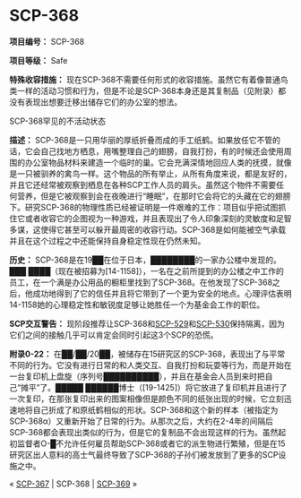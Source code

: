 # SCP-368
                        


**项目编号：** SCP-368

**项目等级：** Safe

**特殊收容措施：** 现在SCP-368不需要任何形式的收容措施。虽然它有着像普通鸟类一样的活动习惯和行为，但是不论是SCP-368本身还是其复制品（见附录）都没有表现出想要迁移出储存它们的办公室的想法。



SCP-368罕见的不活动状态



**描述：** SCP-368是一只用华丽的厚纸折叠而成的手工纸鹤。如果放任它不管的话，它会自己找地方栖息，用嘴整理自己的翅膀，自我打扮，有的时候还会使用周围的办公室物品材料来建造一个临时的巢。它会充满深情地回应人类的抚摸，就像是一只被驯养的禽鸟一样。这个物品的所有举止，从所有角度来说，都是友好的，并且它还经常被观察到栖息在各种SCP工作人员的肩头。虽然这个物件不需要任何营养，但是它被观察到会在夜晚进行“睡眠”，在那时它会将它的头藏在它的翅膀下。研究SCP-368的物理性质已经被证明是一件艰难的工作：项目似乎把试图抓住它或者收容它的企图视为一种游戏，并且表现出了令人印象深刻的灵敏度和足智多谋，这使得它甚至可以躲开最周密的收容行动。SCP-368是如何能被空气承载并且在这个过程之中还能保持自身稳定性现在仍然未知。

**历史：** SCP-368是在19██在位于日本，████████的一家办公楼中发现的。███ ████（现在被招募为[14-1158]），一名在之前所提到的办公楼之中工作的员工，在一个满是办公用品的橱柜里找到了SCP-368。在他发现了SCP-368之后，他成功地得到了它的信任并且将它带到了一个更为安全的地点。心理评估表明14-1158她的心理稳定性和敏锐度足够让她胜任一个为基金会工作的职位。

**SCP交互警告：** 现阶段推荐让SCP-368和[SCP-529](/scp-529)和[SCP-530](/scp-530)保持隔离，因为它们之间的接触几乎可以肯定会同时引起这3个SCP的恐慌。

**附录0-22：** 在██/██/20██，被储存在15研究区的SCP-368，表现出了与平常不同的行为。它没有进行日常的和人类交互、自我打扮和玩耍等行为，而是开始在一台复印机上盘旋（序列号██████████），并且在基金会人员到来时把自己“摊平”了。█████ ██████博士（[19-1425]）将它放进了复印机并且进行了一次复印，在那张复印出来的图案相像但是颜色不同的纸张出现的时候，它立刻迅速地将自己折成了和原纸鹤相似的形状。SCP-368和这个新的样本（被指定为SCP-368α）又重新开始了日常的行为。从那次之后，大约在2-4年的间隔后SCP-368都会表现出类似的行为，但是它的复制品不会出现这样的行为。虽然起初监督者O-█不允许任何雇员帮助SCP-368或者它的派生物进行繁殖，但是在15研究区出人意料的高士气最终导致了SCP-368的子孙们被发放到了更多的SCP设施之中。



« [SCP-367](/scp-367) | SCP-368 | [SCP-369](/scp-369) »





                    
